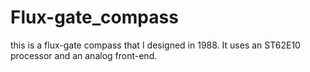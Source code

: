 # Flux-gate_compass
this is a flux-gate compass that I designed in 1988. It uses an ST62E10 processor and an analog front-end.
